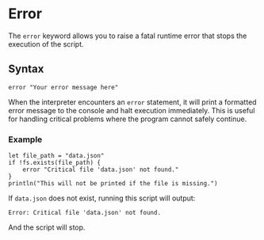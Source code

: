 # Error

The `error` keyword allows you to raise a fatal runtime error that stops the execution of the script.

## Syntax

`error "Your error message here"`

When the interpreter encounters an `error` statement, it will print a formatted error message to the console and halt execution immediately. This is useful for handling critical problems where the program cannot safely continue.

### Example

```vint
let file_path = "data.json"
if !fs.exists(file_path) {
    error "Critical file 'data.json' not found."
}
println("This will not be printed if the file is missing.")
```
If `data.json` does not exist, running this script will output:
```
Error: Critical file 'data.json' not found.
```
And the script will stop. 